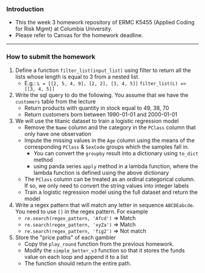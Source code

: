 ### Introduction
- This the week 3 homework repository of ERMC K5455 (Applied Coding for Risk Mgmt) at Columbia University. 
- Please refer to Canvas for the homework deadline.

<hr>

### How to submit the homework

1. Define a function `filter_list(input_list)` using filter to return all the lists whose length is equal to 3 from a nested list. 
   - E.g.: `L = [[2, 5, 4, 9], [2, 2], [3, 4, 5]]` `filter_list(L) => [[3, 4, 5]]`
2. Write the sql query to do the following. You assume that we have the `customers` table from the lecture
   - Return products with quantity in stock equal to 49, 38, 70
   - Return customers born between 1990-01-01 and 2000-01-01
3. We will use the titanic dataset to train a logistic regression model
   - Remove the `Name` column and the category in the `PClass` column that only have one observation
   - Impute the missing values in the `Age` column using the means of the corresponding `PClass` & `SexCode` groups which the samples fall in.
     - You can convert the `groupby` result into a dictionary using `to_dict` method
     - using panda series `apply` method in a lambda function, where the lambda function is defined using the above dictionary
   - The `PClass` column can be treated as an ordinal categorical column. If so, we only need to convert the string values into integer labels
   - Train a logistic regression model using the full dataset and return the model
4. Write a regex pattern that will match any letter in sequence `ABCDEabcde`. You need to use `[]` in the regex pattern. For example
   - `re.search(regex_pattern, 'Afcd')` => Match
   - `re.search(regex_pattern, 'xyZa')` => Match
   - `re.search(regex_pattern, 'fig2')` => Not match
5. Store the "price paths" of each gambler
   - Copy the `play_round` function from the previous homework.
   - Modify the `simple_better_v3` function so that it stores the funds value on each loop and append it to a list
   - The function should return the entire path.
